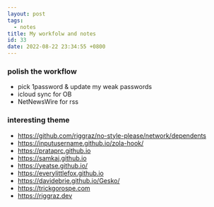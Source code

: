 ```yaml
---
layout: post
tags:
  - notes
title: My workfolw and notes
id: 33
date: 2022-08-22 23:34:55 +0800
---
```


### polish the workflow
- pick 1password & update my weak passwords
- icloud sync for OB
- NetNewsWire for rss


### interesting theme
- https://github.com/riggraz/no-style-please/network/dependents
- https://inputusername.github.io/zola-hook/
- https://prataprc.github.io
- https://samkaj.github.io
- https://yeatse.github.io/
- https://everylittlefox.github.io
- https://davidebrie.github.io/Gesko/
- https://trickgorospe.com
- https://riggraz.dev
